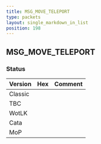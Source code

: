 ```yaml
---
title: MSG_MOVE_TELEPORT
type: packets
layout: single_markdown_in_list
position: 198
---
```


## MSG_MOVE_TELEPORT

### Status

Version    | Hex        | Comment
---------- | ---------- | ---------- 
Classic    |            |
TBC        |            |
WotLK      |            |
Cata       |            |
MoP        |            |